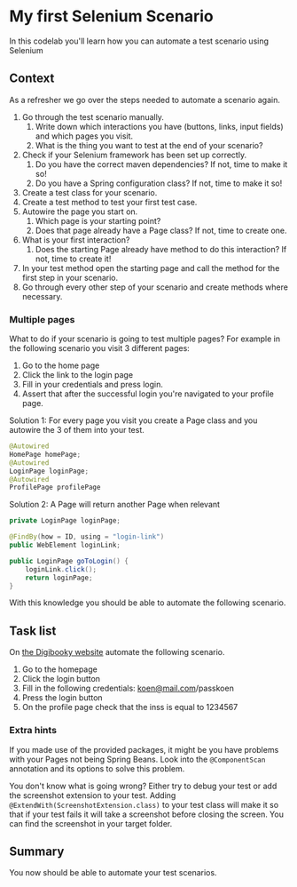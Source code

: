 # My first Selenium Scenario

In this codelab you'll learn how you can automate a test scenario using Selenium

## Context
As a refresher we go over the steps needed to automate a scenario again.

1. Go through the test scenario manually.
   1. Write down which interactions you have (buttons, links, input fields) and which pages you visit.
   2. What is the thing you want to test at the end of your scenario?
2. Check if your Selenium framework has been set up correctly.
   1. Do you have the correct maven dependencies? If not, time to make it so!
   2. Do you have a Spring configuration class? If not, time to make it so!
3. Create a test class for your scenario.
4. Create a test method to test your first test case.
5. Autowire the page you start on.
   1. Which page is your starting point?
   2. Does that page already have a Page class? If not, time to create one.
6. What is your first interaction?
   1. Does the starting Page already have method to do this interaction? If not, time to create it!
7. In your test method open the starting page and call the method for the first step in your scenario.
8. Go through every other step of your scenario and create methods where necessary.

### Multiple pages
What to do if your scenario is going to test multiple pages?
For example in the following scenario you visit 3 different pages:
1. Go to the home page
2. Click the link to the login page
3. Fill in your credentials and press login.
4. Assert that after the successful login you're navigated to your profile page.

Solution 1:
For every page you visit you create a Page class and you autowire the 3 of them into your test.

```java
@Autowired
HomePage homePage;
@Autowired
LoginPage loginPage;
@Autowired
ProfilePage profilePage
```

Solution 2:
A Page will return another Page when relevant

```java
private LoginPage loginPage;

@FindBy(how = ID, using = "login-link")
public WebElement loginLink;

public LoginPage goToLogin() {
    loginLink.click();
    return loginPage;
}
```

With this knowledge you should be able to automate the following scenario.

## Task list
On [the Digibooky website](https://digibooky.netlify.app/) automate the following scenario.
1. Go to the homepage
2. Click the login button
3. Fill in the following credentials: koen@mail.com/passkoen
4. Press the login button
5. On the profile page check that the inss is equal to 1234567


### Extra hints
If you made use of the provided packages, it might be you have problems with your Pages not being Spring Beans. Look into the `@ComponentScan` annotation and its options to solve this problem.

You don't know what is going wrong? Either try to debug your test or add the screenshot extension to your test.
Adding `@ExtendWith(ScreenshotExtension.class)` to your test class will make it so that if your test fails it will take a screenshot before closing the screen.
You can find the screenshot in your target folder.

## Summary

You now should be able to automate your test scenarios.

